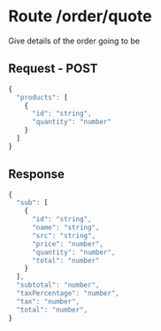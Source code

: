 # Route /order/quote

Give details of the order going to be

## Request - POST

```js
{
  "products": [
    {
      "id": "string",
      "quantity": "number"
    }
  ]
}
```

## Response

```js
{
  "sub": [
    {
      "id": "string",
      "name": "string",
      "src": "string",
      "price": "number",
      "quantity": "number",
      "total": "number"
    }
  ],
  "subtotal": "number",
  "taxPercentage": "number",
  "tax": "number",
  "total": "number",
}
```
